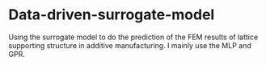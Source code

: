 # Data-driven-surrogate-model
Using the surrogate model to do the prediction of the FEM results of lattice supporting structure in additive manufacturing. I mainly use the MLP and GPR.
